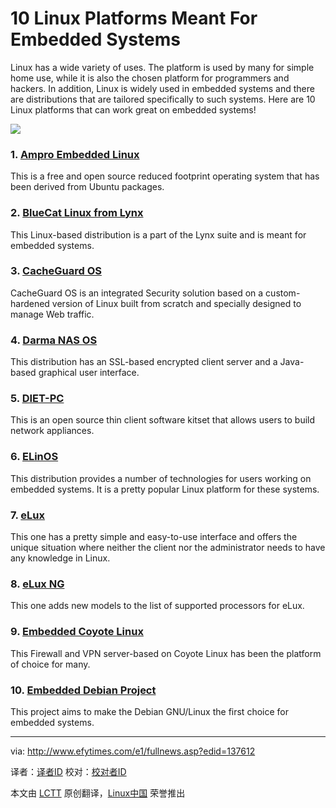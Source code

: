 10 Linux Platforms Meant For Embedded Systems 
==========================================
Linux has a wide variety of uses. The platform is used by many for simple home use, while it is also the chosen platform for programmers and hackers. In addition, Linux is widely used in embedded systems and there are distributions that are tailored specifically to such systems. Here are 10 Linux platforms that can work great on embedded systems!

![](http://www.efytimes.com/admin/useradmin/photo/UJVP24130PM532014.jpeg)

### 1. [Ampro Embedded Linux][1] ###

This is a free and open source reduced footprint operating system that has been derived from Ubuntu packages.

### 2. [BlueCat Linux from Lynx][2] ###

This Linux-based distribution is a part of the Lynx suite and is meant for embedded systems.

### 3. [CacheGuard OS][3] ###

CacheGuard OS is an integrated Security solution based on a custom-hardened version of Linux built from scratch and specially designed to manage Web traffic.

### 4. [Darma NAS OS][4] ###

This distribution has an SSL-based encrypted client server and a Java-based graphical user interface.

### 5. [DIET-PC][5] ###

This is an open source thin client software kitset that allows users to build network appliances.

### 6. [ELinOS][6] ###

This distribution provides a number of technologies for users working on embedded systems. It is a pretty popular Linux platform for these systems.

### 7. [eLux][7] ###

This one has a pretty simple and easy-to-use interface and offers the unique situation where neither the client nor the administrator needs to have any knowledge in Linux.

### 8. [eLux NG][8] ###

This one adds new models to the list of supported processors for eLux.

### 9. [Embedded Coyote Linux][9] ###

This Firewall and VPN server-based on Coyote Linux has been the platform of choice for many.

### 10. [Embedded Debian Project][10] ###

This project aims to make the Debian GNU/Linux the first choice for embedded systems.

--------------------------------------------------------------------------------

via: http://www.efytimes.com/e1/fullnews.asp?edid=137612

译者：[译者ID](https://github.com/译者ID) 校对：[校对者ID](https://github.com/校对者ID)

本文由 [LCTT](https://github.com/LCTT/TranslateProject) 原创翻译，[Linux中国](http://linux.cn/) 荣誉推出

[1]:http://www.ampro.com/company/News/04_08_08_Ampro_Reveals_Ubuntu_Embedded_Linux.htm
[2]:http://www.lynuxworks.com/embedded-linux/embedded-linux-virtualization.php
[3]:http://www.cacheguard.com/cacheguard-os.html
[4]:http://nas.darma.com/
[5]:http://www.dietpc.org/
[6]:http://www.sysgo.com/products/elinos-embedded-linux/
[7]:http://www.myelux.com/index.htm?Unicon_Session=32bf53f198c94ba2ac2ce1ea45211754
[8]:http://www.myelux.com/eluxng.htm
[9]:http://www.myelux.com/eluxng.htm
[10]:http://www.emdebian.org/
